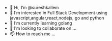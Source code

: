 - 👋 Hi, I’m @sureshkallem
- 👀 I’m interested in Full Stack Development using javascript,angular,react,nodejs, go and python
- 🌱 I’m currently learning golang
- 💞️ I’m looking to collaborate on ...
- 📫 How to reach me ...

<!---
sureshkallem/sureshkallem is a ✨ special ✨ repository because its `README.md` (this file) appears on your GitHub profile.
You can click the Preview link to take a look at your changes.
--->
